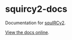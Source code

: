 squircy2-docs
=============

Documentation for [squIRCy2](https://github.com/tyler-sommer/squircy2).

[View the docs online](http://squircy.com).